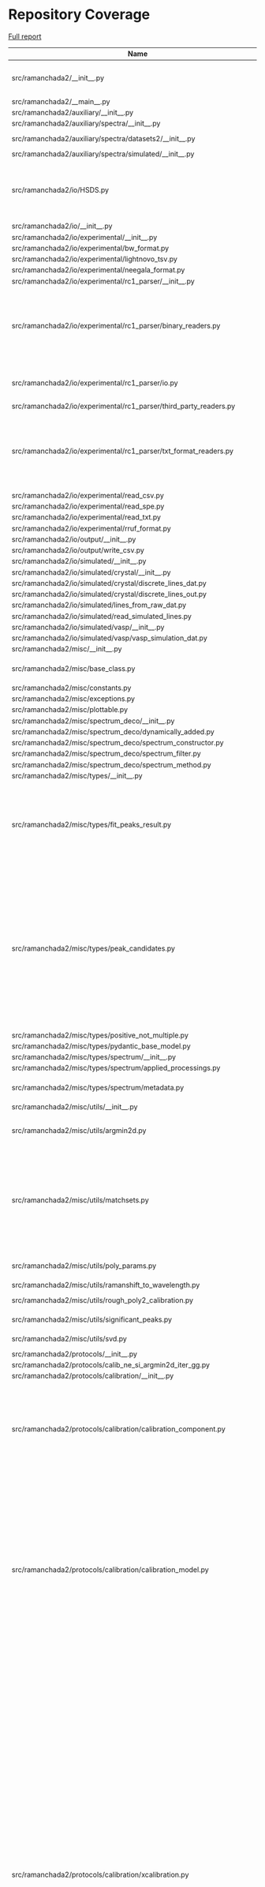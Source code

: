 # Repository Coverage

[Full report](https://htmlpreview.github.io/?https://github.com/h2020charisma/ramanchada2/blob/COVERAGE-REPORT/htmlcov/index.html)

| Name                                                                       |    Stmts |     Miss |   Cover |   Missing |
|--------------------------------------------------------------------------- | -------: | -------: | ------: | --------: |
| src/ramanchada2/\_\_init\_\_.py                                            |       29 |        7 |     76% |127-129, 133-136 |
| src/ramanchada2/\_\_main\_\_.py                                            |        0 |        0 |    100% |           |
| src/ramanchada2/auxiliary/\_\_init\_\_.py                                  |        0 |        0 |    100% |           |
| src/ramanchada2/auxiliary/spectra/\_\_init\_\_.py                          |        1 |        0 |    100% |           |
| src/ramanchada2/auxiliary/spectra/datasets2/\_\_init\_\_.py                |       19 |        2 |     89% | 1395-1396 |
| src/ramanchada2/auxiliary/spectra/simulated/\_\_init\_\_.py                |        5 |        0 |    100% |           |
| src/ramanchada2/io/HSDS.py                                                 |       92 |       58 |     37% |20-64, 89-91, 101, 109-112, 116-128 |
| src/ramanchada2/io/\_\_init\_\_.py                                         |        0 |        0 |    100% |           |
| src/ramanchada2/io/experimental/\_\_init\_\_.py                            |        3 |        0 |    100% |           |
| src/ramanchada2/io/experimental/bw\_format.py                              |       16 |        0 |    100% |           |
| src/ramanchada2/io/experimental/lightnovo\_tsv.py                          |       12 |        1 |     92% |        14 |
| src/ramanchada2/io/experimental/neegala\_format.py                         |       12 |        1 |     92% |        12 |
| src/ramanchada2/io/experimental/rc1\_parser/\_\_init\_\_.py                |        1 |        0 |    100% |           |
| src/ramanchada2/io/experimental/rc1\_parser/binary\_readers.py             |      143 |      136 |      5% |16-37, 41-116, 120-125, 130-134, 138-202 |
| src/ramanchada2/io/experimental/rc1\_parser/io.py                          |       50 |       11 |     78% |20, 22, 26, 28, 32, 38, 62-66 |
| src/ramanchada2/io/experimental/rc1\_parser/third\_party\_readers.py       |       35 |        1 |     97% |        29 |
| src/ramanchada2/io/experimental/rc1\_parser/txt\_format\_readers.py        |      122 |       37 |     70% |11-43, 84, 99-100, 110-115, 129, 131, 170-171 |
| src/ramanchada2/io/experimental/read\_csv.py                               |       11 |        7 |     36% |     10-19 |
| src/ramanchada2/io/experimental/read\_spe.py                               |       11 |        1 |     91% |         8 |
| src/ramanchada2/io/experimental/read\_txt.py                               |       43 |        0 |    100% |           |
| src/ramanchada2/io/experimental/rruf\_format.py                            |       16 |        0 |    100% |           |
| src/ramanchada2/io/output/\_\_init\_\_.py                                  |        0 |        0 |    100% |           |
| src/ramanchada2/io/output/write\_csv.py                                    |        3 |        1 |     67% |         5 |
| src/ramanchada2/io/simulated/\_\_init\_\_.py                               |        1 |        0 |    100% |           |
| src/ramanchada2/io/simulated/crystal/\_\_init\_\_.py                       |        0 |        0 |    100% |           |
| src/ramanchada2/io/simulated/crystal/discrete\_lines\_dat.py               |        6 |        0 |    100% |           |
| src/ramanchada2/io/simulated/crystal/discrete\_lines\_out.py               |       46 |        2 |     96% |    29, 34 |
| src/ramanchada2/io/simulated/lines\_from\_raw\_dat.py                      |        8 |        3 |     62% |      9-11 |
| src/ramanchada2/io/simulated/read\_simulated\_lines.py                     |       38 |       29 |     24% |     21-54 |
| src/ramanchada2/io/simulated/vasp/\_\_init\_\_.py                          |        0 |        0 |    100% |           |
| src/ramanchada2/io/simulated/vasp/vasp\_simulation\_dat.py                 |       19 |        0 |    100% |           |
| src/ramanchada2/misc/\_\_init\_\_.py                                       |        0 |        0 |    100% |           |
| src/ramanchada2/misc/base\_class.py                                        |       20 |       11 |     45% |3, 6, 12, 16, 20-26 |
| src/ramanchada2/misc/constants.py                                          |       25 |        0 |    100% |           |
| src/ramanchada2/misc/exceptions.py                                         |        6 |        0 |    100% |           |
| src/ramanchada2/misc/plottable.py                                          |       14 |        2 |     86% |    10, 17 |
| src/ramanchada2/misc/spectrum\_deco/\_\_init\_\_.py                        |        5 |        0 |    100% |           |
| src/ramanchada2/misc/spectrum\_deco/dynamically\_added.py                  |        3 |        0 |    100% |           |
| src/ramanchada2/misc/spectrum\_deco/spectrum\_constructor.py               |       21 |        1 |     95% |        23 |
| src/ramanchada2/misc/spectrum\_deco/spectrum\_filter.py                    |       20 |        1 |     95% |        23 |
| src/ramanchada2/misc/spectrum\_deco/spectrum\_method.py                    |       11 |        1 |     91% |        13 |
| src/ramanchada2/misc/types/\_\_init\_\_.py                                 |        3 |        0 |    100% |           |
| src/ramanchada2/misc/types/fit\_peaks\_result.py                           |      104 |       32 |     69% |16-19, 27, 31, 54, 64, 68, 100-108, 111, 133, 136-148 |
| src/ramanchada2/misc/types/peak\_candidates.py                             |       90 |       31 |     66% |27, 34, 37, 47-48, 51-56, 64, 68, 72, 76, 80, 84, 88, 91, 94, 101, 104-105, 108, 115, 118, 121-122, 125, 131, 134 |
| src/ramanchada2/misc/types/positive\_not\_multiple.py                      |        2 |        0 |    100% |           |
| src/ramanchada2/misc/types/pydantic\_base\_model.py                        |       12 |        2 |     83% |    13, 23 |
| src/ramanchada2/misc/types/spectrum/\_\_init\_\_.py                        |        2 |        0 |    100% |           |
| src/ramanchada2/misc/types/spectrum/applied\_processings.py                |       50 |        2 |     96% |    29, 65 |
| src/ramanchada2/misc/types/spectrum/metadata.py                            |       58 |       10 |     83% |31-36, 46, 50, 66, 87 |
| src/ramanchada2/misc/utils/\_\_init\_\_.py                                 |        4 |        0 |    100% |           |
| src/ramanchada2/misc/utils/argmin2d.py                                     |       64 |       21 |     67% |30-31, 63, 78-79, 88-103 |
| src/ramanchada2/misc/utils/matchsets.py                                    |      143 |       77 |     46% |27, 38, 59-60, 118-119, 133-137, 141-145, 154-185, 230-304 |
| src/ramanchada2/misc/utils/poly\_params.py                                 |       22 |       18 |     18% |5-16, 20-22, 37-39 |
| src/ramanchada2/misc/utils/ramanshift\_to\_wavelength.py                   |       17 |        2 |     88% |    17, 27 |
| src/ramanchada2/misc/utils/rough\_poly2\_calibration.py                    |       44 |       36 |     18% |13-41, 45-52 |
| src/ramanchada2/misc/utils/significant\_peaks.py                           |       12 |        9 |     25% |5-10, 14-16 |
| src/ramanchada2/misc/utils/svd.py                                          |       13 |       10 |     23% |8-13, 17-20 |
| src/ramanchada2/protocols/\_\_init\_\_.py                                  |        0 |        0 |    100% |           |
| src/ramanchada2/protocols/calib\_ne\_si\_argmin2d\_iter\_gg.py             |       42 |       42 |      0% |     1-128 |
| src/ramanchada2/protocols/calibration/\_\_init\_\_.py                      |        0 |        0 |    100% |           |
| src/ramanchada2/protocols/calibration/calibration\_component.py            |       72 |       22 |     69% |18, 46, 60, 68-72, 77, 82, 85-94, 97, 101-103, 106-107, 110-135 |
| src/ramanchada2/protocols/calibration/calibration\_model.py                |      116 |       37 |     68% |80-81, 88-89, 111-146, 163, 165, 198-202, 229, 231, 233, 244-245, 265, 267, 297-300, 303-305, 323, 325, 327 |
| src/ramanchada2/protocols/calibration/xcalibration.py                      |      241 |      120 |     50% |63, 66, 70-80, 83-95, 97, 102-122, 126, 135, 137, 165-174, 180-189, 193-195, 207-232, 257, 273, 281, 283, 297, 301-302, 344, 349, 353-366, 369, 385-402, 405, 416-423, 427, 434-436, 441-443, 447-458, 461, 466-468, 472-480, 483, 491-501, 504 |
| src/ramanchada2/protocols/calibration/ycalibration.py                      |      115 |       24 |     79% |63, 66-76, 80, 124-125, 129, 178, 181-200, 215, 237-238 |
| src/ramanchada2/protocols/metadata\_helper.py                              |       22 |       10 |     55% |3, 8, 11, 16, 21, 26, 29-32 |
| src/ramanchada2/protocols/spectraframe.py                                  |       87 |       12 |     86% |50-51, 54-57, 75, 84-88, 94 |
| src/ramanchada2/protocols/twinning.py                                      |      106 |        6 |     94% |101, 126-127, 134-136 |
| src/ramanchada2/spectral\_components/\_\_init\_\_.py                       |        3 |        0 |    100% |           |
| src/ramanchada2/spectral\_components/baseline/\_\_init\_\_.py              |        0 |        0 |    100% |           |
| src/ramanchada2/spectral\_components/baseline/analytical.py                |        0 |        0 |    100% |           |
| src/ramanchada2/spectral\_components/baseline/baseline\_base.py            |        3 |        3 |      0% |       1-5 |
| src/ramanchada2/spectral\_components/baseline/numerical.py                 |        3 |        3 |      0% |       1-5 |
| src/ramanchada2/spectral\_components/peak\_profile/\_\_init\_\_.py         |        2 |        0 |    100% |           |
| src/ramanchada2/spectral\_components/peak\_profile/delta.py                |       24 |       24 |      0% |      3-34 |
| src/ramanchada2/spectral\_components/peak\_profile/gauss.py                |       24 |       11 |     54% |13-18, 21-22, 26, 30, 34 |
| src/ramanchada2/spectral\_components/peak\_profile/voigt.py                |        4 |        1 |     75% |         8 |
| src/ramanchada2/spectral\_components/spectral\_component.py                |        8 |        3 |     62% |     11-13 |
| src/ramanchada2/spectral\_components/spectral\_component\_collection.py    |       49 |       34 |     31% |14-18, 21, 26-27, 30-31, 34, 38-39, 42-43, 46-65 |
| src/ramanchada2/spectral\_components/spectral\_peak.py                     |       27 |       13 |     52% | 14, 17-30 |
| src/ramanchada2/spectrum/\_\_init\_\_.py                                   |       18 |        0 |    100% |           |
| src/ramanchada2/spectrum/arithmetics/\_\_init\_\_.py                       |        3 |        0 |    100% |           |
| src/ramanchada2/spectrum/arithmetics/add.py                                |       20 |        8 |     60% | 20, 22-29 |
| src/ramanchada2/spectrum/arithmetics/mul.py                                |       20 |        7 |     65% |19-21, 23-25, 29 |
| src/ramanchada2/spectrum/arithmetics/sub.py                                |       20 |       11 |     45% |     18-29 |
| src/ramanchada2/spectrum/arithmetics/truediv.py                            |       20 |        7 |     65% |18-20, 22-24, 28 |
| src/ramanchada2/spectrum/baseline/\_\_init\_\_.py                          |        3 |        0 |    100% |           |
| src/ramanchada2/spectrum/baseline/add\_baseline.py                         |       34 |        1 |     97% |        66 |
| src/ramanchada2/spectrum/baseline/baseline\_rc1.py                         |       45 |       12 |     73% | 19-29, 59 |
| src/ramanchada2/spectrum/baseline/moving\_minimum.py                       |       17 |        1 |     94% |        29 |
| src/ramanchada2/spectrum/calc/\_\_init\_\_.py                              |        3 |        0 |    100% |           |
| src/ramanchada2/spectrum/calc/central\_moments.py                          |       22 |       15 |     32% |     14-28 |
| src/ramanchada2/spectrum/calibration/\_\_init\_\_.py                       |        3 |        0 |    100% |           |
| src/ramanchada2/spectrum/calibration/by\_deltas.py                         |      188 |      147 |     22% |19-35, 38-47, 86-143, 155-173, 208-232, 256-276, 280-287, 291-295, 323-344, 356-362 |
| src/ramanchada2/spectrum/calibration/change\_x\_units.py                   |       21 |        3 |     86% |26, 42, 59 |
| src/ramanchada2/spectrum/calibration/normalize.py                          |       32 |        0 |    100% |           |
| src/ramanchada2/spectrum/calibration/scale\_xaxis.py                       |       18 |        3 |     83% |     31-33 |
| src/ramanchada2/spectrum/calibration/scale\_yaxis.py                       |        7 |        1 |     86% |        26 |
| src/ramanchada2/spectrum/calibration/set\_new\_xaxis.py                    |       10 |        3 |     70% |     27-29 |
| src/ramanchada2/spectrum/creators/\_\_init\_\_.py                          |        3 |        0 |    100% |           |
| src/ramanchada2/spectrum/creators/from\_cache\_or\_calc.py                 |       42 |        2 |     95% |    43, 62 |
| src/ramanchada2/spectrum/creators/from\_chada.py                           |        9 |        0 |    100% |           |
| src/ramanchada2/spectrum/creators/from\_delta\_lines.py                    |       28 |        1 |     96% |        45 |
| src/ramanchada2/spectrum/creators/from\_local\_file.py                     |       54 |        6 |     89% |51, 53, 58-59, 64, 85 |
| src/ramanchada2/spectrum/creators/from\_simulation.py                      |       25 |       14 |     44% |     45-61 |
| src/ramanchada2/spectrum/creators/from\_spectral\_component\_collection.py |       10 |        3 |     70% |     25-27 |
| src/ramanchada2/spectrum/creators/from\_stream.py                          |       75 |        6 |     92% |36-40, 47, 63 |
| src/ramanchada2/spectrum/creators/from\_test\_spe.py                       |       12 |        0 |    100% |           |
| src/ramanchada2/spectrum/creators/from\_theoretical\_lines.py              |       20 |        0 |    100% |           |
| src/ramanchada2/spectrum/creators/hdr\_from\_multi\_exposure.py            |       17 |        9 |     47% |     35-43 |
| src/ramanchada2/spectrum/filters/\_\_init\_\_.py                           |        3 |        0 |    100% |           |
| src/ramanchada2/spectrum/filters/add\_gaussian\_noise.py                   |       20 |        0 |    100% |           |
| src/ramanchada2/spectrum/filters/add\_gaussian\_noise\_drift.py            |       24 |        0 |    100% |           |
| src/ramanchada2/spectrum/filters/add\_poisson\_noise.py                    |       16 |        0 |    100% |           |
| src/ramanchada2/spectrum/filters/convolve.py                               |       21 |        2 |     90% |    47, 50 |
| src/ramanchada2/spectrum/filters/drop\_spikes.py                           |       32 |        6 |     81% |56-58, 105-107 |
| src/ramanchada2/spectrum/filters/dropna.py                                 |       17 |        0 |    100% |           |
| src/ramanchada2/spectrum/filters/moving\_average.py                        |       14 |        3 |     79% | 26-28, 47 |
| src/ramanchada2/spectrum/filters/moving\_median.py                         |       16 |        4 |     75% |12-16, 38, 60 |
| src/ramanchada2/spectrum/filters/pad\_zeros.py                             |       14 |        7 |     50% |     29-36 |
| src/ramanchada2/spectrum/filters/resampling.py                             |       65 |        6 |     91% |68, 78-79, 165, 172-173 |
| src/ramanchada2/spectrum/filters/sharpen\_lines.py                         |       49 |       33 |     33% |38-51, 73-88, 112-115 |
| src/ramanchada2/spectrum/filters/smoothing.py                              |       30 |       16 |     47% |     42-57 |
| src/ramanchada2/spectrum/filters/trim\_axes.py                             |       16 |        2 |     88% |     32-33 |
| src/ramanchada2/spectrum/multimap/\_\_init\_\_.py                          |        1 |        0 |    100% |           |
| src/ramanchada2/spectrum/multimap/spc.py                                   |       16 |        9 |     44% |     13-24 |
| src/ramanchada2/spectrum/peaks/\_\_init\_\_.py                             |        3 |        0 |    100% |           |
| src/ramanchada2/spectrum/peaks/find\_peaks.py                              |      118 |       35 |     70% |84-86, 110-135, 139-161 |
| src/ramanchada2/spectrum/peaks/find\_peaks\_BayesianGaussianMixture.py     |       14 |        6 |     57% |     42-50 |
| src/ramanchada2/spectrum/peaks/fit\_peaks.py                               |      111 |       21 |     81% |57-62, 65-69, 72-75, 85-88, 145-146 |
| src/ramanchada2/spectrum/peaks/get\_fitted\_peaks.py                       |       18 |        9 |     50% |     45-56 |
| src/ramanchada2/spectrum/spectrum.py                                       |      180 |       40 |     78% |38, 71, 77, 80-83, 89, 98-100, 133, 169-175, 197, 201-207, 214, 218-224, 233-236, 254, 259-261 |
| src/ramanchada2/theoretical\_lines/\_\_init\_\_.py                         |        0 |        0 |    100% |           |
| src/ramanchada2/theoretical\_lines/model\_from\_lines.py                   |       57 |       57 |      0% |      1-84 |
| tests/conftest.py                                                          |       29 |        1 |     97% |        35 |
| tests/end\_to\_end/test\_from\_cache\_or\_calc.py                          |       33 |        0 |    100% |           |
| tests/end\_to\_end/test\_generate\_and\_fit.py                             |       33 |        0 |    100% |           |
| tests/hierarchy\_test.py                                                   |        7 |        0 |    100% |           |
| tests/io/experimental/test\_input.py                                       |       10 |        1 |     90% |        10 |
| tests/io/simulated/crystal/test\_discrete\_lines\_dat.py                   |       12 |        0 |    100% |           |
| tests/io/simulated/crystal/test\_discrete\_lines\_out.py                   |        5 |        0 |    100% |           |
| tests/io/simulated/vasp/test\_vasp\_simulation\_dat.py                     |        7 |        0 |    100% |           |
| tests/misc/test\_argmin2d\_align.py                                        |       12 |        0 |    100% |           |
| tests/peak/pearson4\_test.py                                               |       50 |        0 |    100% |           |
| tests/peak/test\_find\_peaks.py                                            |        5 |        0 |    100% |           |
| tests/protocols/test\_calibrationmodel.py                                  |      177 |       59 |     67% |126-129, 138-148, 173-202, 209-215, 228-229, 250-257, 262-263, 313-319, 341-342 |
| tests/protocols/test\_metadataextractor.py                                 |       16 |        1 |     94% |        19 |
| tests/protocols/test\_twinning.py                                          |       50 |        0 |    100% |           |
| tests/spectrum/creators/test\_from\_local\_file.py                         |       14 |        0 |    100% |           |
| tests/spectrum/creators/test\_from\_stream.py                              |       23 |        0 |    100% |           |
| tests/spectrum/creators/test\_spectrum\_init.py                            |       20 |        0 |    100% |           |
| tests/spectrum/filters/test\_dropna.py                                     |       11 |        0 |    100% |           |
| tests/spectrum/filters/test\_resample\_NUDFT.py                            |       22 |        0 |    100% |           |
| tests/spectrum/filters/test\_resample\_spline.py                           |       16 |        0 |    100% |           |
| tests/spectrum/test\_calibration.py                                        |       11 |        0 |    100% |           |
| tests/spectrum/test\_filters.py                                            |       16 |        0 |    100% |           |
| tests/spectrum/test\_metadata.py                                           |       38 |        0 |    100% |           |
| tests/spectrum/test\_normalize.py                                          |       20 |        0 |    100% |           |
| tests/spectrum/test\_random\_generator\_seeds.py                           |       90 |        0 |    100% |           |
|                                                                  **TOTAL** | **4836** | **1506** | **69%** |           |


## Setup coverage badge

Below are examples of the badges you can use in your main branch `README` file.

### Direct image

[![Coverage badge](https://raw.githubusercontent.com/h2020charisma/ramanchada2/COVERAGE-REPORT/badge.svg)](https://htmlpreview.github.io/?https://github.com/h2020charisma/ramanchada2/blob/COVERAGE-REPORT/htmlcov/index.html)

This is the one to use if your repository is private or if you don't want to customize anything.

### [Shields.io](https://shields.io) Json Endpoint

[![Coverage badge](https://img.shields.io/endpoint?url=https://raw.githubusercontent.com/h2020charisma/ramanchada2/COVERAGE-REPORT/endpoint.json)](https://htmlpreview.github.io/?https://github.com/h2020charisma/ramanchada2/blob/COVERAGE-REPORT/htmlcov/index.html)

Using this one will allow you to [customize](https://shields.io/endpoint) the look of your badge.
It won't work with private repositories. It won't be refreshed more than once per five minutes.

### [Shields.io](https://shields.io) Dynamic Badge

[![Coverage badge](https://img.shields.io/badge/dynamic/json?color=brightgreen&label=coverage&query=%24.message&url=https%3A%2F%2Fraw.githubusercontent.com%2Fh2020charisma%2Framanchada2%2FCOVERAGE-REPORT%2Fendpoint.json)](https://htmlpreview.github.io/?https://github.com/h2020charisma/ramanchada2/blob/COVERAGE-REPORT/htmlcov/index.html)

This one will always be the same color. It won't work for private repos. I'm not even sure why we included it.

## What is that?

This branch is part of the
[python-coverage-comment-action](https://github.com/marketplace/actions/python-coverage-comment)
GitHub Action. All the files in this branch are automatically generated and may be
overwritten at any moment.